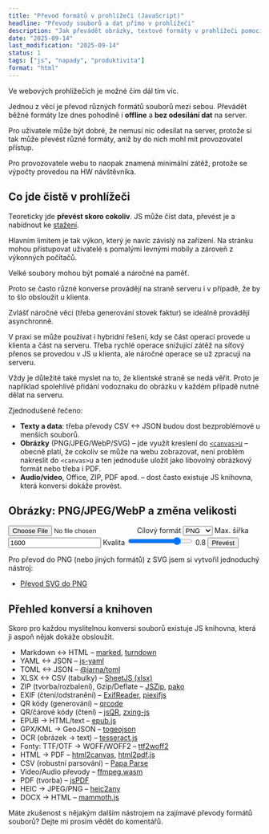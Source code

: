 ```yaml
---
title: "Převod formátů v prohlížeči (JavaScript)"
headline: "Převody souborů a dat přímo v prohlížeči"
description: "Jak převádět obrázky, textové formáty v prohlížeči pomocí JavaScriptu – bez odesílání dat na server."
date: "2025-09-14"
last_modification: "2025-09-14"
status: 1
tags: ["js", "napady", "produktivita"]
format: "html"
---
```


<p>Ve webových prohlížečích je možné čím dál tím víc.</p>

<p>Jednou z věcí je převod různých formátů souborů mezi sebou. Převádět běžné formáty lze dnes pohodlně i <b>offline</b> a <b>bez odesílání dat</b> na server.</p>

<p>Pro uživatele může být dobré, že nemusí nic odesílat na server, protože si tak může převést různé formáty, aniž by do nich mohl mít provozovatel přístup.</p>

<p>Pro provozovatele webu to naopak znamená minimální zátěž, protože se výpočty provedou na HW návštěvníka.</p>

<h2 id="co-jde">Co jde čistě v prohlížeči</h2>

<p>Teoreticky jde <b>převést skoro cokoliv</b>. JS může číst data, převést je a nabídnout ke <a href="/atribut-download">stažení</a>.</p>

<p>Hlavním limitem je tak výkon, který je navíc závislý na zařízení. Na stránku mohou přistupovat uživatelé s pomalými levnými mobily a zároveň z výkonných počítačů.</p>

<p>Velké soubory mohou být pomalé a náročné na paměť.</p>

<p>Proto se často různé konverse provádějí na straně serveru i v případě, že by to šlo obsloužit u klienta.</p>

<p>Zvlášť náročné věci (třeba generování stovek faktur) se ideálně provádějí asynchronně.</p>

<p>V praxi se může používat i hybridní řešení, kdy se část operací provede u klienta a část na serveru. Třeba rychlé operace snižující zátěž na síťový přenos se provedou v JS u klienta, ale náročné operace se už zpracují na serveru.</p>

<p>Vždy je důležité také myslet na to, že klientské straně se nedá věřit. Proto je například spolehlivé přidání vodoznaku do obrázku v každém případě nutné dělat na serveru.</p>

<p>Zjednodušeně řečeno:</p>

<ul>
  <li><b>Texty a data</b>: třeba převody CSV ↔ JSON budou dost bezproblémové u menších souborů.</li>
  <li><b>Obrázky</b> (PNG/JPEG/WebP/SVG) – jde využít kreslení do <a href="/canvas"><code>&lt;canvas></code>u</a> – obecně platí, že cokoliv se může na webu zobrazovat, není problém nakreslit do <code>&lt;canvas></code>u a ten jednoduše uložit jako libovolný obrázkový formát nebo třeba i PDF.</li>
  <li><b>Audio/video</b>, Office, ZIP, PDF apod. – dost často existuje JS knihovna, která konversi dokáže provést.</li>
</ul>

<h2 id="obrazky">Obrázky: PNG/JPEG/WebP a změna velikosti</h2>
<div class="live">
  <p class="flex gap-2 flex-wrap">
    <input id="imgInput" type="file" accept="image/*">
    <label>Cílový formát
      <select id="imgFormat">
        <option value="image/png">PNG</option>
        <option value="image/jpeg">JPEG</option>
        <option value="image/webp">WebP</option>
      </select>
    </label>
    <label>Max. šířka
      <input id="imgMaxW" type="number" value="1600" min="1">
    </label>
    <label>Kvalita
      <input id="imgQuality" type="range" min="0" max="1" step="0.05" value="0.8">
      <span id="imgQualityVal">0.8</span>
    </label>
    <button id="imgConvert">Převést</button>
  </p>
  <p id="imgInfo"></p>
  <canvas id="imgCanvas" class="border" style="max-width:100%; display:none"></canvas>
  <p class="flex gap-2 flex-wrap">
    <a id="imgDownload" download="converted.png" style="display:none">Stáhnout výsledek</a>
  </p>

<script>
  var imgInput = document.getElementById("imgInput")
  var imgFormat = document.getElementById("imgFormat")
  var imgMaxW = document.getElementById("imgMaxW")
  var imgQuality = document.getElementById("imgQuality")
  var imgQualityVal = document.getElementById("imgQualityVal")
  var imgConvert = document.getElementById("imgConvert")
  var imgCanvas = document.getElementById("imgCanvas")
  var imgInfo = document.getElementById("imgInfo")
  var imgDownload = document.getElementById("imgDownload")

  imgQuality.addEventListener("input", function() {
    imgQualityVal.textContent = imgQuality.value
  })

  function readFileAsDataURL(file) {
    return new Promise(function(resolve, reject) {
      var reader = new FileReader()
      reader.onload = function() { resolve(reader.result) }
      reader.onerror = function(e) { reject(e) }
      reader.readAsDataURL(file)
    })
  }

  function dataURLToImage(url) {
    return new Promise(function(resolve, reject) {
      var img = new Image()
      img.onload = function() { resolve(img) }
      img.onerror = function(e) { reject(e) }
      img.src = url
    })
  }

  function canvasToBlob(canvas, type, quality) {
    return new Promise(function(resolve) {
      if (type === "image/jpeg" || type === "image/webp") canvas.toBlob(resolve, type, parseFloat(quality))
      else canvas.toBlob(resolve, type)
    })
  }

  function formatBytes(bytes) {
    if (!bytes && bytes !== 0) return ""
    var units = ["B","KB","MB","GB","TB"]
    var i = 0
    var size = bytes
    while (size >= 1024 && i < units.length - 1) { size /= 1024; i++ }
    return size.toFixed(size < 10 && i > 0 ? 1 : 0) + " " + units[i]
  }

  function suggestName(originalName, mime) {
    var base = originalName.replace(/\.[^.]+$/, "")
    if (mime === "image/png") return base + ".png"
    if (mime === "image/jpeg") return base + ".jpg"
    if (mime === "image/webp") return base + ".webp"
    return base
  }

  imgConvert.addEventListener("click", function() {
    var file = imgInput.files && imgInput.files[0]
    if (!file) {
      imgInfo.textContent = "Vyberte soubor"
      return
    }
    var target = imgFormat.value
    readFileAsDataURL(file).then(function(url) {
      return dataURLToImage(url)
    }).then(function(image) {
      var maxW = parseInt(imgMaxW.value, 10)
      var ratio = image.width > maxW ? maxW / image.width : 1
      var w = Math.max(1, Math.round(image.width * ratio))
      var h = Math.max(1, Math.round(image.height * ratio))
      imgCanvas.width = w
      imgCanvas.height = h
      var ctx = imgCanvas.getContext("2d")
      ctx.drawImage(image, 0, 0, w, h)
      return canvasToBlob(imgCanvas, target, imgQuality.value)
    }).then(function(blob) {
      if (!blob) {
        imgInfo.textContent = "Převod selhal"
        return
      }
      var url = URL.createObjectURL(blob)
      imgCanvas.style.display = "block"
      imgDownload.style.display = "inline-block"
      imgDownload.href = url
      imgDownload.download = suggestName(imgInput.files[0].name, imgFormat.value)
      var info = []
      info.push("Vstup: " + imgInput.files[0].type + ", " + formatBytes(imgInput.files[0].size))
      info.push("Výstup: " + imgFormat.value + ", " + formatBytes(blob.size))
      info.push("Rozměry: " + imgCanvas.width + "×" + imgCanvas.height)
      imgInfo.textContent = info.join(" · ")
    }).catch(function() {
      imgInfo.textContent = "Nepodařilo se načíst obrázek"
    })
  })
  </script>
</div>

<p>Pro převod do PNG (nebo jiných formátů) z SVG jsem si vytvořil jednoduchý nástroj:</p>

<div class="internal-content">
<ul><li><a href="https://jecas.cz/nastroje/prevod-svg">Převod SVG do PNG
</a></li></ul>
</div>

<h2 id="dalsi">Přehled konversí a knihoven</h2>

<p>Skoro pro každou myslitelnou konversi souborů existuje JS knihovna, která ji aspoň nějak dokáže obsloužit.</p>

<ul>
  <li>Markdown ↔ HTML – <a href="https://github.com/markedjs/marked">marked</a>, <a href="https://github.com/mixmark-io/turndown">turndown</a></li>
  <li>YAML ↔ JSON – <a href="https://github.com/nodeca/js-yaml">js-yaml</a></li>
  <li>TOML ↔ JSON – <a href="https://github.com/iarna/iarna-toml">@iarna/toml</a></li>
  <li>XLSX ↔ CSV (tabulky) – <a href="https://sheetjs.com/">SheetJS (xlsx)</a></li>
  <li>ZIP (tvorba/rozbalení), Gzip/Deflate – <a href="https://stuk.github.io/jszip/">JSZip</a>, <a href="https://github.com/nodeca/pako">pako</a></li>
  <li>EXIF (čtení/odstranění) – <a href="https://github.com/mattiasw/ExifReader">ExifReader</a>, <a href="https://github.com/hMatoba/piexifjs">piexifjs</a></li>
  <li>QR kódy (generování) – <a href="https://github.com/soldair/node-qrcode">qrcode</a></li>
  <li>QR/čárové kódy (čtení) – <a href="https://github.com/cozmo/jsQR">jsQR</a>, <a href="https://github.com/zxing-js/library">zxing-js</a></li>
  <li>EPUB → HTML/text – <a href="https://github.com/futurepress/epub.js">epub.js</a></li>
  <li>GPX/KML → GeoJSON – <a href="https://github.com/mapbox/togeojson">togeojson</a></li>
  <li>OCR (obrázek → text) – <a href="https://github.com/naptha/tesseract.js">tesseract.js</a></li>
  <li>Fonty: TTF/OTF → WOFF/WOFF2 – <a href="https://github.com/nfroidure/ttf2woff2">ttf2woff2</a></li>
  <li>HTML → PDF – <a href="https://github.com/niklasvh/html2canvas">html2canvas</a>, <a href="https://github.com/eKoopmans/html2pdf.js">html2pdf.js</a></li>
  <li>CSV (robustní parsování) – <a href="https://www.papaparse.com/">Papa Parse</a></li>
  <li>Video/Audio převody – <a href="https://github.com/ffmpegwasm/ffmpeg.wasm">ffmpeg.wasm</a></li>
  <li>PDF (tvorba) – <a href="https://github.com/parallax/jsPDF">jsPDF</a></li>
  <li>HEIC → JPEG/PNG – <a href="https://github.com/alexcorvi/heic2any">heic2any</a></li>
  <li>DOCX → HTML – <a href="https://github.com/mwilliamson/mammoth.js">mammoth.js</a></li>
</ul>

<p>Máte zkušenost s nějakým dalším nástrojem na zajímavé převody formátů souborů? Dejte mi prosím vědět do komentářů.</p>
